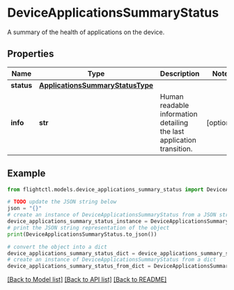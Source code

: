 # DeviceApplicationsSummaryStatus

A summary of the health of applications on the device.

## Properties

Name | Type | Description | Notes
------------ | ------------- | ------------- | -------------
**status** | [**ApplicationsSummaryStatusType**](ApplicationsSummaryStatusType.md) |  | 
**info** | **str** | Human readable information detailing the last application transition. | [optional] 

## Example

```python
from flightctl.models.device_applications_summary_status import DeviceApplicationsSummaryStatus

# TODO update the JSON string below
json = "{}"
# create an instance of DeviceApplicationsSummaryStatus from a JSON string
device_applications_summary_status_instance = DeviceApplicationsSummaryStatus.from_json(json)
# print the JSON string representation of the object
print(DeviceApplicationsSummaryStatus.to_json())

# convert the object into a dict
device_applications_summary_status_dict = device_applications_summary_status_instance.to_dict()
# create an instance of DeviceApplicationsSummaryStatus from a dict
device_applications_summary_status_from_dict = DeviceApplicationsSummaryStatus.from_dict(device_applications_summary_status_dict)
```
[[Back to Model list]](../README.md#documentation-for-models) [[Back to API list]](../README.md#documentation-for-api-endpoints) [[Back to README]](../README.md)


